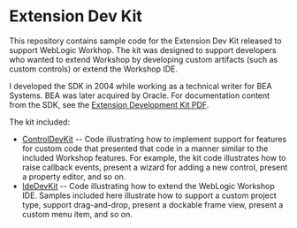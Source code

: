 # Extension Dev Kit

This repository contains sample code for the Extension Dev Kit released to support WebLogic Workhop. The kit was designed to support developers who wanted to extend Workshop by developing custom artifacts (such as custom controls) or extend the Workshop IDE.

I developed the SDK in 2004 while working as a technical writer for BEA Systems. BEA was later acquired by Oracle. For documentation content from the SDK, see the [Extension Development Kit PDF](ExtensionDevelopmentKit.pdf).

The kit included:

- [ControlDevKit](ControlDevKit) -- Code illustrating how to implement support for features for custom code that presented that code in a manner similar to the included Workshop features. For example, the kit code illustrates how to raise callback events, present a wizard for adding a new control, present a property editor, and so on.
- [IdeDevKit](IdeDevKit) -- Code illustrating how to extend the WebLogic Workshop IDE. Samples included here illustrate how to support a custom project type, support drag-and-drop, present a dockable frame view, present a custom menu item, and so on.
